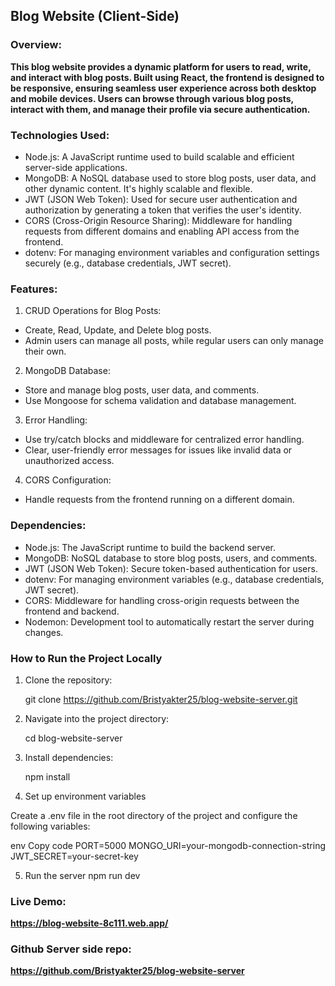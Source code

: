 ## Blog Website (Client-Side)
### Overview:
**This blog website provides a dynamic platform for users to read, write, and interact with blog posts. Built using React, the frontend is designed to be responsive, ensuring seamless user experience across both desktop and mobile devices. Users can browse through various blog posts, interact with them, and manage their profile via secure authentication.**



### Technologies Used:
- Node.js: A JavaScript runtime used to build scalable and efficient server-side applications.
- MongoDB: A NoSQL database used to store blog posts, user data, and other dynamic content. It's highly scalable and flexible.
- JWT (JSON Web Token): Used for secure user authentication and authorization by generating a token that verifies the user's identity.
- CORS (Cross-Origin Resource Sharing): Middleware for handling requests from different domains and enabling API access from the frontend.
- dotenv: For managing environment variables and configuration settings securely (e.g., database credentials, JWT secret).
### Features:
 1. CRUD Operations for Blog Posts:
  - Create, Read, Update, and Delete blog posts.
  - Admin users can manage all posts, while regular users can only manage their own.
 2. MongoDB Database:
  - Store and manage blog posts, user data, and comments.
  - Use Mongoose for schema validation and database management.
 3. Error Handling:
  - Use try/catch blocks and middleware for centralized error handling.
  - Clear, user-friendly error messages for issues like invalid data or unauthorized access.
 4. CORS Configuration:
  - Handle requests from the frontend running on a different domain.
### Dependencies:
- Node.js: The JavaScript runtime to build the backend server.
- MongoDB: NoSQL database to store blog posts, users, and comments.
- JWT (JSON Web Token): Secure token-based authentication for users.
- dotenv: For managing environment variables (e.g., database credentials, JWT secret).
- CORS: Middleware for handling cross-origin requests between the frontend and backend.
- Nodemon: Development tool to automatically restart the server during changes.



### How to Run the Project Locally

1. Clone the repository:

   git clone https://github.com/Bristyakter25/blog-website-server.git

2. Navigate into the project directory:

   cd blog-website-server

3. Install dependencies:

   npm install

4. Set up environment variables

  Create a .env file in the root directory of the project and configure the following variables:

  env
  Copy code
  PORT=5000
  MONGO_URI=your-mongodb-connection-string
  JWT_SECRET=your-secret-key

5. Run the server
   npm run dev



### Live Demo:
 **https://blog-website-8c111.web.app/**
### Github Server side repo: 
 **https://github.com/Bristyakter25/blog-website-server**
